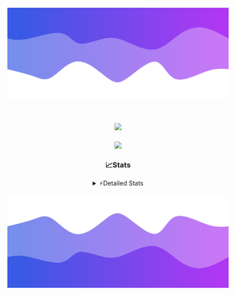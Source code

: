 ![Header](./header.png)
<div align="center">

<h1 align="center">
  <a href="https://git.io/typing-svg">
    <img src="https://readme-typing-svg.herokuapp.com/?lines=Hello,+There!+👋;This+is+chicho.;CEO+on+Hely+Development....;&center=true&size=25">
  </a>
</h1>
  
<p align="center">
  <img src="https://lanyard.cnrad.dev/api/852683595378196480" />
</p>

### 📈Stats
<details>
    <summary> ⚡Detailed Stats</summary>
    <br/>

<!--START_SECTION:waka-->
![Code Time](http://img.shields.io/badge/Code%20Time-371%20hrs%2013%20mins-blue)

![Profile Views](http://img.shields.io/badge/Profile%20Views-2-blue)

**🐱 My GitHub Data** 

> 📦 43.4 kB Used in GitHub's Storage 
 > 
> 🏆 25 Contributions in the Year 2023
 > 
> 🚫 Not Opted to Hire
 > 
> 📜 8 Public Repositories 
 > 
> 🔑 9 Private Repositories 
 > 
**I'm a Night 🦉** 

```text
🌞 Morning                17 commits          ██░░░░░░░░░░░░░░░░░░░░░░░   06.54 % 
🌆 Daytime                30 commits          ███░░░░░░░░░░░░░░░░░░░░░░   11.54 % 
🌃 Evening                125 commits         ████████████░░░░░░░░░░░░░   48.08 % 
🌙 Night                  88 commits          ████████░░░░░░░░░░░░░░░░░   33.85 % 
```
📅 **I'm Most Productive on Tuesday** 

```text
Monday                   19 commits          ██░░░░░░░░░░░░░░░░░░░░░░░   07.31 % 
Tuesday                  61 commits          ██████░░░░░░░░░░░░░░░░░░░   23.46 % 
Wednesday                47 commits          █████░░░░░░░░░░░░░░░░░░░░   18.08 % 
Thursday                 30 commits          ███░░░░░░░░░░░░░░░░░░░░░░   11.54 % 
Friday                   35 commits          ███░░░░░░░░░░░░░░░░░░░░░░   13.46 % 
Saturday                 23 commits          ██░░░░░░░░░░░░░░░░░░░░░░░   08.85 % 
Sunday                   45 commits          ████░░░░░░░░░░░░░░░░░░░░░   17.31 % 
```


📊 **This Week I Spent My Time On** 

```text
🕑︎ Time Zone: America/Argentina/Buenos_Aires

💬 Programming Languages: 
HTML                     9 hrs 38 mins       █████████████░░░░░░░░░░░░   50.03 % 
JavaScript               5 hrs 33 mins       ███████░░░░░░░░░░░░░░░░░░   28.83 % 
Python                   3 hrs 59 mins       █████░░░░░░░░░░░░░░░░░░░░   20.72 % 
SCSS                     2 mins              ░░░░░░░░░░░░░░░░░░░░░░░░░   00.19 % 
Other                    1 min               ░░░░░░░░░░░░░░░░░░░░░░░░░   00.12 % 

🔥 Editors: 
VS Code                  19 hrs 16 mins      █████████████████████████   100.00 % 

🐱‍💻 Projects: 
Unknown Project          13 hrs 5 mins       █████████████████░░░░░░░░   67.94 % 
Coder                    2 hrs 58 mins       ████░░░░░░░░░░░░░░░░░░░░░   15.43 % 
pagina-js                2 hrs 17 mins       ███░░░░░░░░░░░░░░░░░░░░░░   11.89 % 
Paypal                   53 mins             █░░░░░░░░░░░░░░░░░░░░░░░░   04.64 % 
PreEntrega2js            1 min               ░░░░░░░░░░░░░░░░░░░░░░░░░   00.10 % 

💻 Operating System: 
Windows                  19 hrs 16 mins      █████████████████████████   100.00 % 
```

**I Mostly Code in JavaScript** 

```text
JavaScript               8 repos             ████████░░░░░░░░░░░░░░░░░   33.33 % 
CSS                      4 repos             ████░░░░░░░░░░░░░░░░░░░░░   16.67 % 
HTML                     3 repos             ███░░░░░░░░░░░░░░░░░░░░░░   12.50 % 
C#                       2 repos             ██░░░░░░░░░░░░░░░░░░░░░░░   08.33 % 
Batchfile                1 repo              █░░░░░░░░░░░░░░░░░░░░░░░░   04.17 % 
```




 Last Updated on 09/09/2023 17:09:34 UTC
<!--END_SECTION:waka-->
</details>

![Footer](./footer.png)
